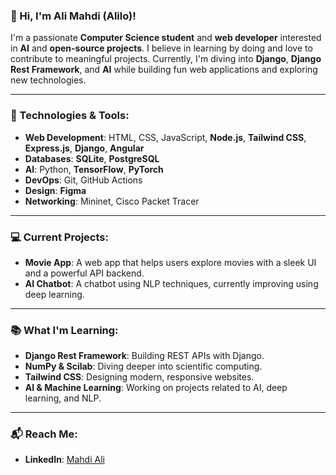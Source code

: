 ### 👋 Hi, I'm Ali Mahdi (Alilo)!

I'm a passionate **Computer Science student** and **web developer** interested in **AI** and **open-source projects**. I believe in learning by doing and love to contribute to meaningful projects. Currently, I'm diving into **Django**, **Django Rest Framework**, and **AI** while building fun web applications and exploring new technologies.

---

### 🚀 Technologies & Tools:

- **Web Development**: HTML, CSS, JavaScript, **Node.js**, **Tailwind CSS**, **Express.js**, **Django**, **Angular**
- **Databases**: **SQLite**, **PostgreSQL**
- **AI**: Python, **TensorFlow**, **PyTorch**
- **DevOps**: Git, GitHub Actions
- **Design**: **Figma**
- **Networking**: Mininet, Cisco Packet Tracer

---

### 💻 Current Projects:

- **Movie App**: A web app that helps users explore movies with a sleek UI and a powerful API backend.
- **AI Chatbot**: A chatbot using NLP techniques, currently improving using deep learning.

---

### 📚 What I'm Learning:

- **Django Rest Framework**: Building REST APIs with Django.
- **NumPy & Scilab**: Diving deeper into scientific computing.
- **Tailwind CSS**: Designing modern, responsive websites.
- **AI & Machine Learning**: Working on projects related to AI, deep learning, and NLP.

---

### 📬 Reach Me:

- **LinkedIn**: [Mahdi Ali](https://www.linkedin.com/in/mahdi-ali-59b08829b)
